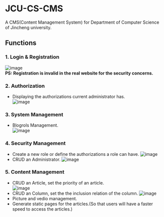 # JCU-CS-CMS
A CMS(Content Management System) for Department of Computer Science of Jincheng university.
## Functions
### 1. Login & Registration  
   ![image](https://github.com/Tyrannus-Moore/JCU-CS-CMS/blob/master/Images/Logins.png)  
 **PS: Registration is invalid in the real website for the security concerns.**

### 2. Authorization  
   * Displaying the authorizations current administrator has.  
   ![image](https://github.com/Tyrannus-Moore/JCU-CS-CMS/blob/master/Images/Authorization.png)  

### 3. System Management  
  * Blogrols Management.  
   ![image](https://github.com/Tyrannus-Moore/JCU-CS-CMS/blob/master/Images/Blogrols.png)   

  
### 4. Security Management  
  * Create a new role or define the authorizations a role can have.
   ![image](https://github.com/Tyrannus-Moore/JCU-CS-CMS/blob/master/Images/Roles.png)   
  * CRUD an Administrator.
   ![image](https://github.com/Tyrannus-Moore/JCU-CS-CMS/blob/master/Images/Users.png)   
  
### 5. Content Management  
  * CRUD an Article, set the priority of an article.  
   ![image](https://github.com/Tyrannus-Moore/JCU-CS-CMS/blob/master/Images/Articles.png)  
  * CRUD an Column, set the the inclusion relation of the column.
   ![image](https://github.com/Tyrannus-Moore/JCU-CS-CMS/blob/master/Images/Columns.png)  
  * Picture and vedio management.
  * Generate static pages for the articles.(So that users will have a faster speed to access the articles.)
